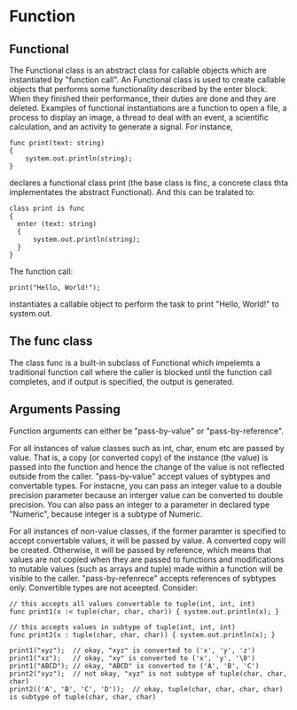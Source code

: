 # Function

## Functional

The Functional class is an abstract class for callable objects which are instantiated by
"function call".  An Functional class is used to create callable objects that performs some
functionality described by the enter block. When they finished their performance,
their duties are done and they are deleted. Examples of functional instantiations are a
function to open a file, a process to display an image, a thread to deal with an event,
a scientific calculation, and an activity to generate a signal. For instance,

```altscript
func print(text: string)
{
    system.out.println(string);
}
```

declares a functional class print (the base class is finc, a concrete class thta implementates
the abstract Functional). And this can be tralated to:

```altscript
class print is func
{
  enter (text: string)
  {
      system.out.println(string);
  }
}
```
The function call:

```altscript
print("Hello, World!");
```
instantiates a callable object to perform the task to print "Hello, World!" to system.out.

## The func class

The class func is a built-in subclass of Functional which impelemts a traditional function call
where the caller is blocked until the function call completes, and if output is specified, the
output is generated.

## Arguments Passing

Function arguments can either be "pass-by-value" or "pass-by-reference".

For all instances of value classes such as int, char, enum etc are passed by value. That is,
a copy (or converted copy) of the instance (the value) is passed into the function and hence
the change of the value is not reflected outside from the caller. "pass-by-value" accept values
of sybtypes and convertable types. For instacne, you can pass an integer value to a double
precision parameter because an interger value can be converted to double precision. You can also
pass an integer to a parameter in declared type "Numeric", because integer is a subtype of
Numeric.

For all instances of non-value classes,  if the former paramter is specified to accept convertable
values, it will be passed by value.  A converted copy will be created. Otherwise, it will be passed
by reference, which means that values are not copied when they are passed to functions and  modifications
to mutable values (such as arrays and tuple) made within a function will be visible to the caller.
"pass-by-refenrece" accepts references of sybtypes only. Convertible types are not aceepted. Consider:

```altscript
// this accepts all values convertable to tuple(int, int, int)
func print1(x :< tuple(char, char, char)) { system.out.println(x); }

// this accepts values in subtype of tuple(int, int, int)
func print2(x : tuple(char, char, char)) { system.out.println(x); }

print1("xyz");  // okay, "xyz" is converted to ('x', 'y', 'z')
print1("xz");   // okay, "xy" is converted to ('x', 'y', '\0')
print1("ABCD"); // okay, "ABCD" is converted to ('A', 'B', 'C')
print2("xyz");  // not okay, "xyz" is not subtype of tuple(char, char, char)
print2(('A', 'B', 'C', 'D'));  // okay, tuple(char, char, char, char) is subtype of tuple(char, char, char)
```


